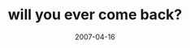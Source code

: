 ---
layout: base.njk
title : 'will you ever come back?' 
view_title : 'will you ever come back?' 
year : '2007' 
date : '2007-04-16' 
img_file : '/drawing/willyouevercomeback-.png' 
html_file : 'willyouevercomeback-' 
next_html : 'itwasfunwhileitlasted.html' 
year_order : '34' 
permalink : "title/{{html_file}}.html"
---
